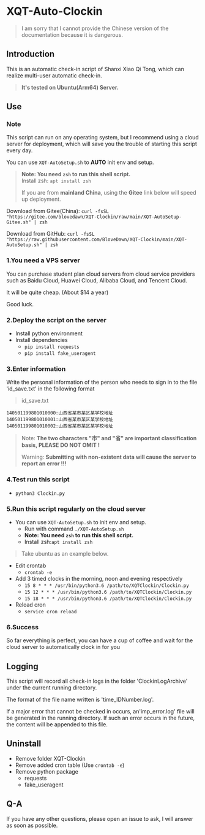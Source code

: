 # XQT-Auto-Clockin

> I am sorry that I cannot provide the Chinese version of the documentation because it is dangerous.

## Introduction

This is an automatic check-in script of Shanxi Xiao Qi Tong, which can realize multi-user automatic check-in.

> **It's tested on Ubuntu(Arm64) Server.**

## Use

### Note

This script can run on any operating system, but I recommend using a cloud server for deployment, which will save you the trouble of starting this script every day.

You can use `XQT-AutoSetup.sh` to **AUTO** init env and setup.

> **Note: You need `zsh` to run this shell script.**  
> Install zsh: `apt install zsh`
>
> If you are from **mainland China**, using the **Gitee** link below will speed up deployment.

Download from Gitee(China): `curl -fsSL "https://gitee.com/blovedawn/XQT-Clockin/raw/main/XQT-AutoSetup-Gitee.sh" | zsh`

Download from GitHub: `curl -fsSL "https://raw.githubusercontent.com/BloveDawn/XQT-Clockin/main/XQT-AutoSetup.sh" | zsh`

### 1.You need a VPS server

You can purchase student plan cloud servers from cloud service providers such as Baidu Cloud, Huawei Cloud, Alibaba Cloud, and Tencent Cloud.

It will be quite cheap. (About $14 a year)

Good luck.

### 2.Deploy the script on the server

- Install python environment
- Install dependencies
  - `pip install requests`
  - `pip install fake_useragent`

### 3.Enter information

Write the personal information of the person who needs to sign in to the file 'id_save.txt' in the following format

> id_save.txt

```text
140501199801010000:山西省某市某区某学校地址
140501199801010001:山西省某市某区某学校地址
140501199801010002:山西省某市某区某学校地址
```

> Note: **The two characters "市" and "省" are important classification basis, PLEASE DO NOT OMIT !**
>
> Warning: **Submitting with non-existent data will cause the server to report an error !!!**

### 4.Test run this script

- `python3 Clockin.py`

### 5.Run this script regularly on the cloud server

- You can use `XQT-AutoSetup.sh` to init env and setup.
  - Run with command `./XQT-AutoSetup.sh`
  - **Note: You need `zsh` to run this shell script.**
  - Install zsh:`apt install zsh`

> Take ubuntu as an example below.

- Edit crontab
  - `crontab -e`
- Add 3 timed clocks in the morning, noon and evening respectively
  - `15 8 * * * /usr/bin/python3.6 /path/to/XQTClockin/Clockin.py`
  - `15 12 * * * /usr/bin/python3.6 /path/to/XQTClockin/Clockin.py`
  - `15 18 * * * /usr/bin/python3.6 /path/to/XQTClockin/Clockin.py`
- Reload cron
  - `service cron reload`

### 6.Success

So far everything is perfect, you can have a cup of coffee and wait for the cloud server to automatically clock in for you

## Logging

This script will record all check-in logs in the folder 'ClockinLogArchive' under the current running directory.

The format of the file name written is 'time_IDNumber.log'.

If a major error that cannot be checked in occurs, an'imp_error.log' file will be generated in the running directory. If such an error occurs in the future, the content will be appended to this file.

## Uninstall

- Remove folder XQT-Clockin
- Remove added cron table (Use `crontab -e`)
- Remove python package
  - requests
  - fake_useragent

## Q-A

If you have any other questions, please open an issue to ask, I will answer as soon as possible.
